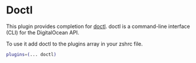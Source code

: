 # Doctl

This plugin provides completion for [doctl](https://github.com/digitalocean/doctl). doctl is a command-line interface (CLI) for the DigitalOcean API.

To use it add doctl to the plugins array in your zshrc file.

```bash
plugins=(... doctl)
```
